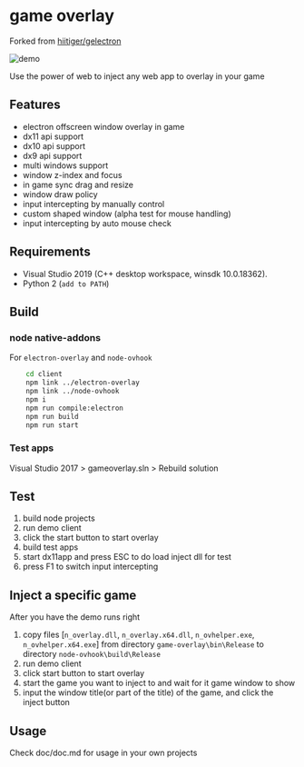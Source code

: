 # game overlay

Forked from [hiitiger/gelectron](https://github.com/hiitiger/gelectron)

![demo](https://raw.githubusercontent.com/hiitiger/gelectron/master/screenshot/gelectron3.gif)

Use the power of web to inject any web app to overlay in your game

## Features

- electron offscreen window overlay in game
- dx11 api support
- dx10 api support
- dx9 api support
- multi windows support
- window z-index and focus
- in game sync drag and resize
- window draw policy
- input intercepting by manually control
- custom shaped window (alpha test for mouse handling)
- input intercepting by auto mouse check

## Requirements

- Visual Studio 2019 (C++ desktop workspace, winsdk 10.0.18362).
- Python 2 (`add to PATH`)

## Build

### node native-addons

For `electron-overlay` and `node-ovhook`

```bash
    cd client
    npm link ../electron-overlay
    npm link ../node-ovhook
    npm i
    npm run compile:electron
    npm run build
    npm run start
```

### Test apps

Visual Studio 2017 > gameoverlay.sln > Rebuild solution

## Test

1. build node projects
2. run demo client
3. click the start button to start overlay
4. build test apps
5. start dx11app and press ESC to do load inject dll for test
6. press F1 to switch input intercepting

## Inject a specific game

After you have the demo runs right

1. copy files [`n_overlay.dll`, `n_overlay.x64.dll`, `n_ovhelper.exe`, `n_ovhelper.x64.exe`] from directory `game-overlay\bin\Release` to directory `node-ovhook\build\Release`
2. run demo client
3. click start button to start overlay
4. start the game you want to inject to and wait for it game window to show
5. input the window title(or part of the title) of the game, and click the inject button

## Usage

Check doc/doc.md for usage in your own projects

